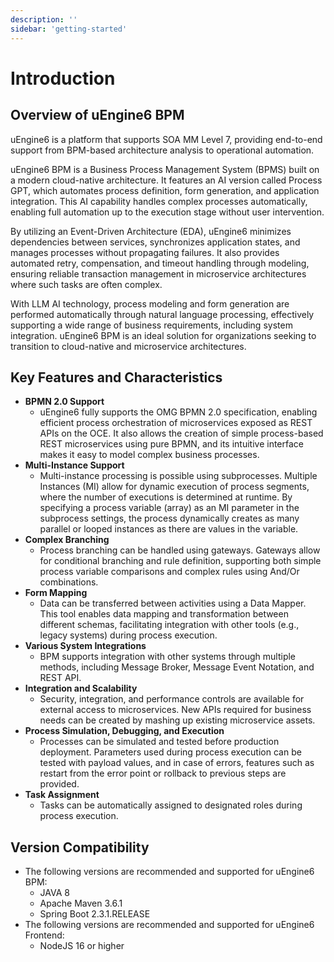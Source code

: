 ```yaml
---
description: ''
sidebar: 'getting-started'
---
```


# Introduction

## Overview of uEngine6 BPM
uEngine6 is a platform that supports SOA MM Level 7, providing end-to-end support from BPM-based architecture analysis to operational automation.

uEngine6 BPM is a Business Process Management System (BPMS) built on a modern cloud-native architecture. It features an AI version called Process GPT, which automates process definition, form generation, and application integration. This AI capability handles complex processes automatically, enabling full automation up to the execution stage without user intervention.

By utilizing an Event-Driven Architecture (EDA), uEngine6 minimizes dependencies between services, synchronizes application states, and manages processes without propagating failures. It also provides automated retry, compensation, and timeout handling through modeling, ensuring reliable transaction management in microservice architectures where such tasks are often complex.

With LLM AI technology, process modeling and form generation are performed automatically through natural language processing, effectively supporting a wide range of business requirements, including system integration. uEngine6 BPM is an ideal solution for organizations seeking to transition to cloud-native and microservice architectures.

## Key Features and Characteristics
- **BPMN 2.0 Support**
    + uEngine6 fully supports the OMG BPMN 2.0 specification, enabling efficient process orchestration of microservices exposed as REST APIs on the OCE. It also allows the creation of simple process-based REST microservices using pure BPMN, and its intuitive interface makes it easy to model complex business processes.
- **Multi-Instance Support**
    + Multi-instance processing is possible using subprocesses. Multiple Instances (MI) allow for dynamic execution of process segments, where the number of executions is determined at runtime. By specifying a process variable (array) as an MI parameter in the subprocess settings, the process dynamically creates as many parallel or looped instances as there are values in the variable.
- **Complex Branching**
    + Process branching can be handled using gateways. Gateways allow for conditional branching and rule definition, supporting both simple process variable comparisons and complex rules using And/Or combinations.
- **Form Mapping**
    + Data can be transferred between activities using a Data Mapper. This tool enables data mapping and transformation between different schemas, facilitating integration with other tools (e.g., legacy systems) during process execution.
- **Various System Integrations**
    + BPM supports integration with other systems through multiple methods, including Message Broker, Message Event Notation, and REST API.
- **Integration and Scalability**
    + Security, integration, and performance controls are available for external access to microservices. New APIs required for business needs can be created by mashing up existing microservice assets.
- **Process Simulation, Debugging, and Execution**
    + Processes can be simulated and tested before production deployment. Parameters used during process execution can be tested with payload values, and in case of errors, features such as restart from the error point or rollback to previous steps are provided.
- **Task Assignment**
    + Tasks can be automatically assigned to designated roles during process execution.

## Version Compatibility
- The following versions are recommended and supported for uEngine6 BPM:
    + JAVA 8
    + Apache Maven 3.6.1
    + Spring Boot 2.3.1.RELEASE
- The following versions are recommended and supported for uEngine6 Frontend:
    + NodeJS 16 or higher
